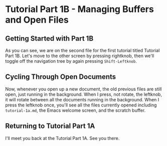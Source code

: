 # Tutorial Part 1B - Managing Buffers and Open Files

## Getting Started with Part 1B

As you can see, we are on the second file for the first tutorial titled Tutorial Part 1B. Let's move to the other screen by pressing rightknob, then we'll toggle off the navigation tree by again pressing `Shift-Leftknob`.


## Cycling Through Open Documents

Now, whenever you open up a new document, the old previous files are still open, just running in the background. When I press, not rotate, the leftknob, it will rotate between all the documents running in the background. When I press the leftknob once, you'll see all the files currently opened including `tutorial-1a.md`, the Emacs welcome screen, and the scratch buffer.

## Returning to Tutorial Part 1A

I'll meet you back at the Tutorial Part 1A. See you there.

